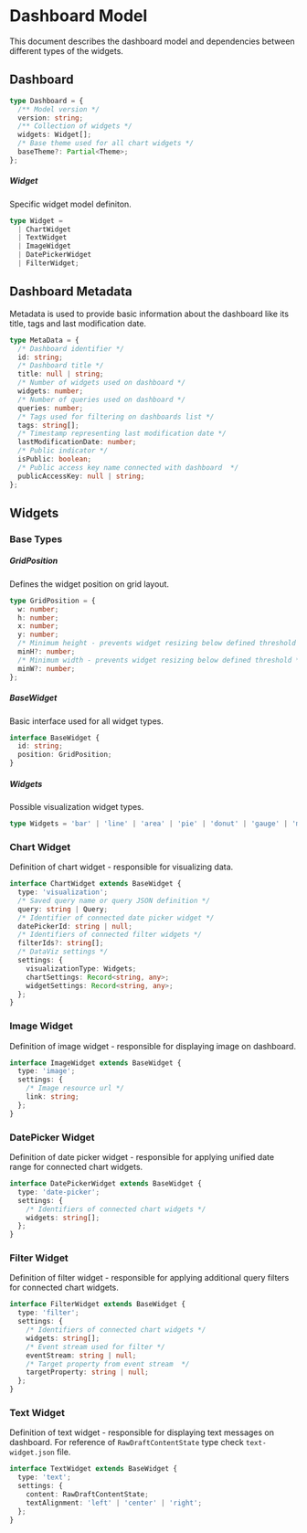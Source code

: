 # Dashboard Model

This document describes the dashboard model and dependencies between different types of the widgets.

## Dashboard

```typescript
type Dashboard = {
  /** Model version */
  version: string;
  /** Collection of widgets */
  widgets: Widget[];
  /* Base theme used for all chart widgets */
  baseTheme?: Partial<Theme>;
};
```

##### Widget

Specific widget model definiton.

```typescript
type Widget =
  | ChartWidget
  | TextWidget
  | ImageWidget
  | DatePickerWidget
  | FilterWidget;
```

## Dashboard Metadata

Metadata is used to provide basic information about the dashboard like its title, tags and last modification date.

```typescript
type MetaData = {
  /* Dashboard identifier */
  id: string;
  /* Dashboard title */
  title: null | string;
  /* Number of widgets used on dashboard */
  widgets: number;
  /* Number of queries used on dashboard */
  queries: number;
  /* Tags used for filtering on dashboards list */
  tags: string[];
  /* Timestamp representing last modification date */
  lastModificationDate: number;
  /* Public indicator */
  isPublic: boolean;
  /* Public access key name connected with dashboard  */
  publicAccessKey: null | string;
};
```

## Widgets

### Base Types

##### GridPosition

Defines the widget position on grid layout.

```typescript
type GridPosition = {
  w: number;
  h: number;
  x: number;
  y: number;
  /* Minimum height - prevents widget resizing below defined threshold */
  minH?: number;
  /* Minimum width - prevents widget resizing below defined threshold */
  minW?: number;
};
```

##### BaseWidget

Basic interface used for all widget types.

```typescript
interface BaseWidget {
  id: string;
  position: GridPosition;
}
```

##### Widgets

Possible visualization widget types.

```typescript
type Widgets = 'bar' | 'line' | 'area' | 'pie' | 'donut' | 'gauge' | 'metric' | 'funnel' | 'choropleth' | 'bubble' | 'heatmap' | 'table';
```

### Chart Widget

Definition of chart widget - responsible for visualizing data.

```typescript
interface ChartWidget extends BaseWidget {
  type: 'visualization';
  /* Saved query name or query JSON definition */
  query: string | Query;
  /* Identifier of connected date picker widget */
  datePickerId: string | null;
  /* Identifiers of connected filter widgets */
  filterIds?: string[];
  /* DataViz settings */
  settings: {
    visualizationType: Widgets;
    chartSettings: Record<string, any>;
    widgetSettings: Record<string, any>;
  };
}
```

### Image Widget

Definition of image widget - responsible for displaying image on dashboard.

```typescript
interface ImageWidget extends BaseWidget {
  type: 'image';
  settings: {
    /* Image resource url */
    link: string;
  };
}
```

### DatePicker Widget

Definition of date picker widget - responsible for applying unified date range for connected chart widgets.

```typescript
interface DatePickerWidget extends BaseWidget {
  type: 'date-picker';
  settings: {
    /* Identifiers of connected chart widgets */
    widgets: string[];
  };
}
```

### Filter Widget

Definition of filter widget - responsible for applying additional query filters for connected chart widgets.

```typescript
interface FilterWidget extends BaseWidget {
  type: 'filter';
  settings: {
    /* Identifiers of connected chart widgets */
    widgets: string[];
    /* Event stream used for filter */
    eventStream: string | null;
    /* Target property from event stream  */
    targetProperty: string | null;
  };
}
```

### Text Widget

Definition of text widget - responsible for displaying text messages on dashboard. For reference of `RawDraftContentState` type check `text-widget.json` file.

```typescript
interface TextWidget extends BaseWidget {
  type: 'text';
  settings: {
    content: RawDraftContentState;
    textAlignment: 'left' | 'center' | 'right';
  };
}
```

